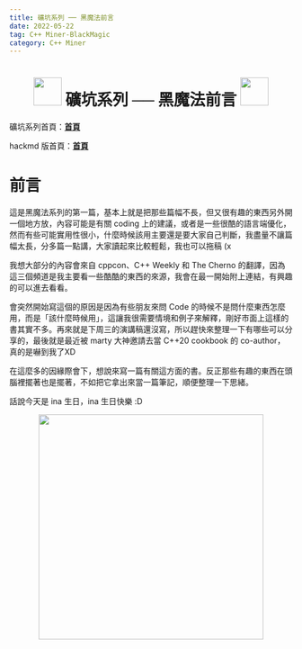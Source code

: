 ```yaml
---
title: 礦坑系列 ── 黑魔法前言
date: 2022-05-22
tag: C++ Miner-BlackMagic
category: C++ Miner
---
```


<h1><center><img src = "https://i.imgur.com/thmVmX6.png?w=1000" height = 50> 礦坑系列 ── 黑魔法前言 <img src = "https://i.imgur.com/thmVmX6.png?w=1000" height = 50></center></h1>

礦坑系列首頁：<strong><a href = "https://github.com/Mes0903/Cpp-Miner" class = "redlink">首頁</a></strong>

hackmd 版首頁：<strong><a href = "https://hackmd.io/@Mes/Cpp_Miner/https%3A%2F%2Fhackmd.io%2F%40Mes%2FPreface" class = "redlink">首頁</a></strong>

# 前言

這是黑魔法系列的第一篇，基本上就是把那些篇幅不長，但又很有趣的東西另外開一個地方放，內容可能是有關 coding 上的建議，或者是一些很酷的語言端優化，然而有些可能<span class = "yellow">實用性很小</span>，什麼時候該用主要還是要大家自己判斷，<span class = "yellow">我盡量不讓篇幅太長</span>，分多篇一點講，大家讀起來比較輕鬆，我也可以拖稿 (x

我想大部分的內容會來自 cppcon、C++ Weekly 和 The Cherno 的翻譯，因為這三個頻道是我主要看一些酷酷的東西的來源，我會在最一開始附上連結，有興趣的可以進去看看。

會突然開始寫這個的原因是因為有些朋友來問 Code 的時候不是問什麼東西怎麼用，而是「該什麼時候用」，這讓我很需要情境和例子來解釋，剛好市面上這樣的書其實不多。再來就是下周三的演講稿還沒寫，所以趕快來整理一下有哪些可以分享的，最後就是最近被 marty 大神邀請去當 C++20 cookbook 的 co-author，真的是嚇到我了XD

在這麼多的因緣際會下，想說來寫一篇有關這方面的書。反正那些有趣的東西在頭腦裡擺著也是擺著，不如把它拿出來當一篇筆記，順便整理一下思緒。

話說今天是 ina 生日，ina 生日快樂 :D

<center><img src = "https://i.imgur.com/auJ1VTp.png" width = 400></center>